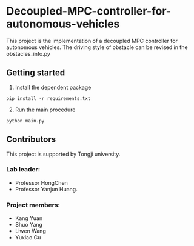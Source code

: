# Decoupled-MPC-controller-for-autonomous-vehicles

This project is the implementation of a decoupled MPC controller for autonomous vehicles.
The driving style of obstacle can be revised in the obstacles_info.py

## Getting started
1. Install the dependent package
```shell
pip install -r requirements.txt
```

2. Run the main procedure
```
python main.py
```

## Contributors
This project is supported by Tongji university.

### Lab leader:
- Professor HongChen
- Professor Yanjun Huang. 

### Project members:
- Kang Yuan
- Shuo Yang
- Liwen Wang
- Yuxiao Gu



